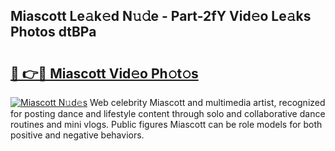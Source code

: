 ## Miascott Le𝚊k𝚎d N𝚞𝚍e - Part-2fY Vid𝚎o Le𝚊ks Photos dtBPa

# <h2><a href="http://fbbxhz.evod.top/?m=Miascott">🔗 👉🔴 Miascott Vid𝚎o Ph𝚘t𝚘s</a></h2>

[![Miascott N𝚞d𝚎s](https://i.imgur.com/8V9OHl7.gif)](http://fbbxhz.evod.top/?m=Miascott)
Web celebrity Miascott and multimedia artist, recognized for posting dance and lifestyle content through solo and collaborative dance routines and mini vlogs. Public figures Miascott can be role models for both positive and negative behaviors. 
